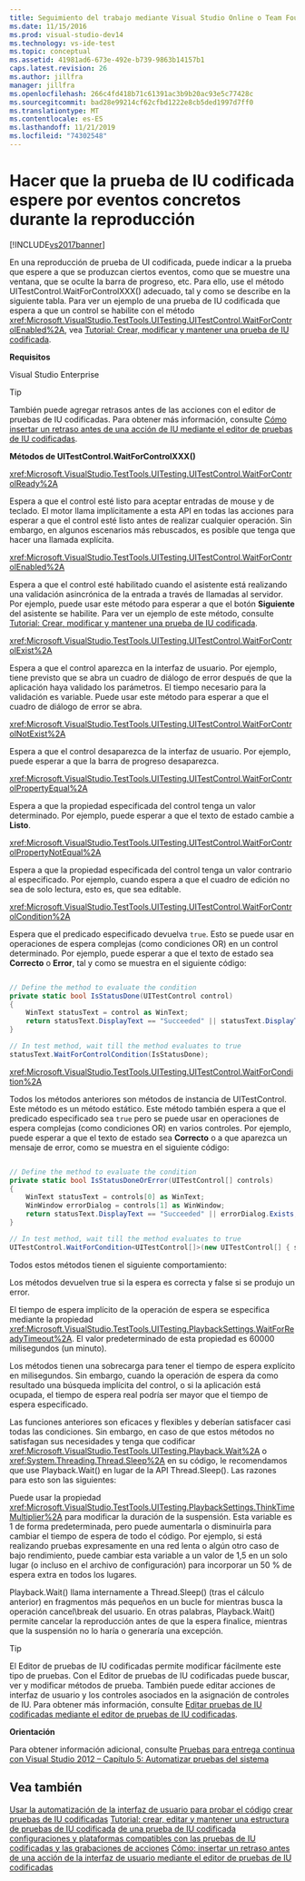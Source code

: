 ```yaml
---
title: Seguimiento del trabajo mediante Visual Studio Online o Team Foundation Server | Microsoft Docs
ms.date: 11/15/2016
ms.prod: visual-studio-dev14
ms.technology: vs-ide-test
ms.topic: conceptual
ms.assetid: 41981ad6-673e-492e-b739-9863b14157b1
caps.latest.revision: 26
ms.author: jillfra
manager: jillfra
ms.openlocfilehash: 266c4fd418b71c61391ac3b9b20ac93e5c77428c
ms.sourcegitcommit: bad28e99214cf62cfbd1222e8cb5ded1997d7ff0
ms.translationtype: MT
ms.contentlocale: es-ES
ms.lasthandoff: 11/21/2019
ms.locfileid: "74302548"
---
```

# <a name="making-coded-ui-tests-wait-for-specific-events-during-playback"></a>Hacer que la prueba de IU codificada espere por eventos concretos durante la reproducción
[!INCLUDE[vs2017banner](../includes/vs2017banner.md)]

En una reproducción de prueba de UI codificada, puede indicar a la prueba que espere a que se produzcan ciertos eventos, como que se muestre una ventana, que se oculte la barra de progreso, etc. Para ello, use el método UITestControl.WaitForControlXXX() adecuado, tal y como se describe en la siguiente tabla. Para ver un ejemplo de una prueba de IU codificada que espera a que un control se habilite con el método <xref:Microsoft.VisualStudio.TestTools.UITesting.UITestControl.WaitForControlEnabled%2A>, vea [Tutorial: Crear, modificar y mantener una prueba de IU codificada](../test/walkthrough-creating-editing-and-maintaining-a-coded-ui-test.md).

 **Requisitos**

 Visual Studio Enterprise

> [!TIP]
> También puede agregar retrasos antes de las acciones con el editor de pruebas de IU codificadas. Para obtener más información, consulte [Cómo insertar un retraso antes de una acción de IU mediante el editor de pruebas de IU codificadas](https://msdn.microsoft.com/library/509f8ef7-e105-4049-b11b-d64549e055b0).

 **Métodos de UITestControl.WaitForControlXXX()**

 <xref:Microsoft.VisualStudio.TestTools.UITesting.UITestControl.WaitForControlReady%2A>

 Espera a que el control esté listo para aceptar entradas de mouse y de teclado. El motor llama implícitamente a esta API en todas las acciones para esperar a que el control esté listo antes de realizar cualquier operación. Sin embargo, en algunos escenarios más rebuscados, es posible que tenga que hacer una llamada explícita.

 <xref:Microsoft.VisualStudio.TestTools.UITesting.UITestControl.WaitForControlEnabled%2A>

 Espera a que el control esté habilitado cuando el asistente está realizando una validación asincrónica de la entrada a través de llamadas al servidor. Por ejemplo, puede usar este método para esperar a que el botón **Siguiente** del asistente se habilite. Para ver un ejemplo de este método, consulte [Tutorial: Crear, modificar y mantener una prueba de IU codificada](../test/walkthrough-creating-editing-and-maintaining-a-coded-ui-test.md).

 <xref:Microsoft.VisualStudio.TestTools.UITesting.UITestControl.WaitForControlExist%2A>

 Espera a que el control aparezca en la interfaz de usuario. Por ejemplo, tiene previsto que se abra un cuadro de diálogo de error después de que la aplicación haya validado los parámetros. El tiempo necesario para la validación es variable. Puede usar este método para esperar a que el cuadro de diálogo de error se abra.

 <xref:Microsoft.VisualStudio.TestTools.UITesting.UITestControl.WaitForControlNotExist%2A>

 Espera a que el control desaparezca de la interfaz de usuario. Por ejemplo, puede esperar a que la barra de progreso desaparezca.

 <xref:Microsoft.VisualStudio.TestTools.UITesting.UITestControl.WaitForControlPropertyEqual%2A>

 Espera a que la propiedad especificada del control tenga un valor determinado. Por ejemplo, puede esperar a que el texto de estado cambie a **Listo**.

 <xref:Microsoft.VisualStudio.TestTools.UITesting.UITestControl.WaitForControlPropertyNotEqual%2A>

 Espera a que la propiedad especificada del control tenga un valor contrario al especificado. Por ejemplo, cuando espera a que el cuadro de edición no sea de solo lectura, esto es, que sea editable.

 <xref:Microsoft.VisualStudio.TestTools.UITesting.UITestControl.WaitForControlCondition%2A>

 Espera que el predicado especificado devuelva `true`. Esto se puede usar en operaciones de espera complejas (como condiciones OR) en un control determinado. Por ejemplo, puede esperar a que el texto de estado sea **Correcto** o **Error**, tal y como se muestra en el siguiente código:

```csharp

// Define the method to evaluate the condition
private static bool IsStatusDone(UITestControl control)
{
    WinText statusText = control as WinText;
    return statusText.DisplayText == "Succeeded" || statusText.DisplayText == "Failed";
}

// In test method, wait till the method evaluates to true
statusText.WaitForControlCondition(IsStatusDone);

```

 <xref:Microsoft.VisualStudio.TestTools.UITesting.UITestControl.WaitForCondition%2A>

 Todos los métodos anteriores son métodos de instancia de UITestControl. Este método es un método estático. Este método también espera a que el predicado especificado sea `true` pero se puede usar en operaciones de espera complejas (como condiciones OR) en varios controles. Por ejemplo, puede esperar a que el texto de estado sea **Correcto** o a que aparezca un mensaje de error, como se muestra en el siguiente código:

```csharp

// Define the method to evaluate the condition
private static bool IsStatusDoneOrError(UITestControl[] controls)
{
    WinText statusText = controls[0] as WinText;
    WinWindow errorDialog = controls[1] as WinWindow;
    return statusText.DisplayText == "Succeeded" || errorDialog.Exists;
}

// In test method, wait till the method evaluates to true
UITestControl.WaitForCondition<UITestControl[]>(new UITestControl[] { statusText, errorDialog }, IsStatusDoneOrError);

```

 Todos estos métodos tienen el siguiente comportamiento:

 Los métodos devuelven true si la espera es correcta y false si se produjo un error.

 El tiempo de espera implícito de la operación de espera se especifica mediante la propiedad <xref:Microsoft.VisualStudio.TestTools.UITesting.PlaybackSettings.WaitForReadyTimeout%2A>. El valor predeterminado de esta propiedad es 60000 milisegundos (un minuto).

 Los métodos tienen una sobrecarga para tener el tiempo de espera explícito en milisegundos. Sin embargo, cuando la operación de espera da como resultado una búsqueda implícita del control, o si la aplicación está ocupada, el tiempo de espera real podría ser mayor que el tiempo de espera especificado.

 Las funciones anteriores son eficaces y flexibles y deberían satisfacer casi todas las condiciones. Sin embargo, en caso de que estos métodos no satisfagan sus necesidades y tenga que codificar <xref:Microsoft.VisualStudio.TestTools.UITesting.Playback.Wait%2A> o <xref:System.Threading.Thread.Sleep%2A> en su código, le recomendamos que use Playback.Wait() en lugar de la API Thread.Sleep(). Las razones para esto son las siguientes:

 Puede usar la propiedad <xref:Microsoft.VisualStudio.TestTools.UITesting.PlaybackSettings.ThinkTimeMultiplier%2A> para modificar la duración de la suspensión. Esta variable es 1 de forma predeterminada, pero puede aumentarla o disminuirla para cambiar el tiempo de espera de todo el código. Por ejemplo, si está realizando pruebas expresamente en una red lenta o algún otro caso de bajo rendimiento, puede cambiar esta variable a un valor de 1,5 en un solo lugar (o incluso en el archivo de configuración) para incorporar un 50 % de espera extra en todos los lugares.

 Playback.Wait() llama internamente a Thread.Sleep() (tras el cálculo anterior) en fragmentos más pequeños en un bucle for mientras busca la operación cancel\break del usuario. En otras palabras, Playback.Wait() permite cancelar la reproducción antes de que la espera finalice, mientras que la suspensión no lo haría o generaría una excepción.

> [!TIP]
> El Editor de pruebas de IU codificadas permite modificar fácilmente este tipo de pruebas. Con el Editor de pruebas de IU codificadas puede buscar, ver y modificar métodos de prueba. También puede editar acciones de interfaz de usuario y los controles asociados en la asignación de controles de IU. Para obtener más información, consulte [Editar pruebas de IU codificadas mediante el editor de pruebas de IU codificadas](../test/editing-coded-ui-tests-using-the-coded-ui-test-editor.md).

 **Orientación**

 Para obtener información adicional, consulte [Pruebas para entrega continua con Visual Studio 2012 – Capítulo 5: Automatizar pruebas del sistema](https://go.microsoft.com/fwlink/?LinkID=255196)

## <a name="see-also"></a>Vea también
 [Usar la automatización de la interfaz de usuario para probar el código](../test/use-ui-automation-to-test-your-code.md) [crear pruebas de IU codificadas](../test/use-ui-automation-to-test-your-code.md#VerifyingCodeUsingCUITCreate) [Tutorial: crear, editar y mantener una estructura de pruebas de IU codificada](../test/walkthrough-creating-editing-and-maintaining-a-coded-ui-test.md) [de una prueba de IU codificada](../test/anatomy-of-a-coded-ui-test.md) [configuraciones y plataformas compatibles con las pruebas de IU codificadas y las grabaciones de acciones](../test/supported-configurations-and-platforms-for-coded-ui-tests-and-action-recordings.md) [Cómo: insertar un retraso antes de una acción de la interfaz de usuario mediante el editor de pruebas de IU codificadas](https://msdn.microsoft.com/library/509f8ef7-e105-4049-b11b-d64549e055b0)
